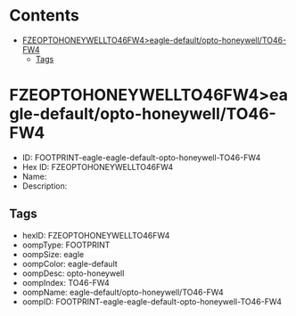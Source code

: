 



Contents
========

* [FZEOPTOHONEYWELLTO46FW4>eagle-default/opto-honeywell/TO46-FW4](#fzeoptohoneywellto46fw4eagle-defaultopto-honeywellto46-fw4)
	* [Tags](#tags)

# FZEOPTOHONEYWELLTO46FW4>eagle-default/opto-honeywell/TO46-FW4

- ID: FOOTPRINT-eagle-eagle-default-opto-honeywell-TO46-FW4
- Hex ID: FZEOPTOHONEYWELLTO46FW4
- Name: 
- Description: 

## Tags

- hexID: FZEOPTOHONEYWELLTO46FW4
- oompType: FOOTPRINT
- oompSize: eagle
- oompColor: eagle-default
- oompDesc: opto-honeywell
- oompIndex: TO46-FW4
- oompName: eagle-default/opto-honeywell/TO46-FW4
- oompID: FOOTPRINT-eagle-eagle-default-opto-honeywell-TO46-FW4
